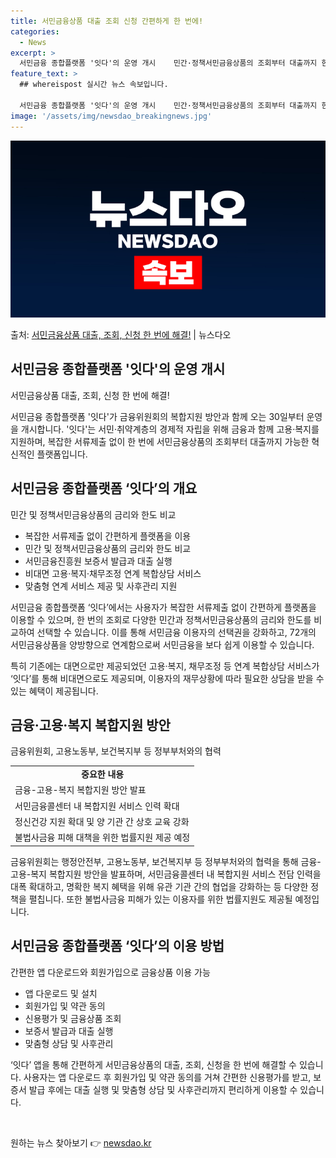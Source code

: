 ```yaml
---
title: 서민금융상품 대출 조회 신청 간편하게 한 번에!
categories:
  - News
excerpt: >
  서민금융 종합플랫폼 '잇다'의 운영 개시    민간·정책서민금융상품의 조회부터 대출까지 한 번에 지원하는 ‘…
feature_text: >
  ## whereispost 실시간 뉴스 속보입니다.

  서민금융 종합플랫폼 '잇다'의 운영 개시    민간·정책서민금융상품의 조회부터 대출까지 한 번에 지원하는 ‘…
image: '/assets/img/newsdao_breakingnews.jpg'
---
```


![뉴스다오 속보](/assets/img/newsdao_breakingnews.jpg)

<p>출처: <a href="https://newsdao.kr/4480" rel="dofollow">서민금융상품 대출, 조회, 신청 한 번에 해결!</a> | 뉴스다오</p>

<h2 data-ke-size="size26">서민금융 종합플랫폼 '잇다'의 운영 개시</h2>
서민금융상품 대출, 조회, 신청 한 번에 해결!


<p data-ke-size="size16">서민금융 종합플랫폼 '잇다'가 금융위원회의 복합지원 방안과 함께 오는 30일부터 운영을 개시합니다. '잇다'는 서민·취약계층의 경제적 자립을 위해 금융과 함께 고용·복지를 지원하며, 복잡한 서류제출 없이 한 번에 서민금융상품의 조회부터 대출까지 가능한 혁신적인 플랫폼입니다.</p>

<h2 data-ke-size="size26">서민금융 종합플랫폼 ‘잇다’의 개요</h2>
민간 및 정책서민금융상품의 금리와 한도 비교


<ul>
	<li>복잡한 서류제출 없이 간편하게 플랫폼을 이용</li>
	<li>민간 및 정책서민금융상품의 금리와 한도 비교</li>
	<li>서민금융진흥원 보증서 발급과 대출 실행</li>
	<li>비대면 고용·복지·채무조정 연계 복합상담 서비스</li>
	<li>맞춤형 연계 서비스 제공 및 사후관리 지원</li>
</ul>

<p data-ke-size="size16">서민금융 종합플랫폼 ‘잇다’에서는 사용자가 복잡한 서류제출 없이 간편하게 플랫폼을 이용할 수 있으며, 한 번의 조회로 다양한 민간과 정책서민금융상품의 금리와 한도를 비교하여 선택할 수 있습니다. 이를 통해 서민금융 이용자의 선택권을 강화하고, 72개의 서민금융상품을 양방향으로 연계함으로써 서민금융을 보다 쉽게 이용할 수 있습니다.</p>

<p data-ke-size="size16">특히 기존에는 대면으로만 제공되었던 고용·복지, 채무조정 등 연계 복합상담 서비스가 ‘잇다’를 통해 비대면으로도 제공되며, 이용자의 재무상황에 따라 필요한 상담을 받을 수 있는 혜택이 제공됩니다.</p>

<h2 data-ke-size="size26">금융·고용·복지 복합지원 방안</h2>
금융위원회, 고용노동부, 보건복지부 등 정부부처와의 협력


<table>
	<tr>
		<td style="text-align: center; height: 17px;"><b>중요한 내용</b></td>
	</tr>
	<tr>
		<td>금융-고용-복지 복합지원 방안 발표</td>
	</tr>
	<tr>
		<td>서민금융콜센터 내 복합지원 서비스 인력 확대</td>
	</tr>
	<tr>
		<td>정신건강 지원 확대 및 양 기관 간 상호 교육 강화</td>
	</tr>
	<tr>
		<td>불법사금융 피해 대책을 위한 법률지원 제공 예정</td>
	</tr>
</table>

<p data-ke-size="size16">금융위원회는 행정안전부, 고용노동부, 보건복지부 등 정부부처와의 협력을 통해 금융-고용-복지 복합지원 방안을 발표하며, 서민금융콜센터 내 복합지원 서비스 전담 인력을 대폭 확대하고, 명확한 복지 혜택을 위해 유관 기관 간의 협업을 강화하는 등 다양한 정책을 펼칩니다. 또한 불법사금융 피해가 있는 이용자를 위한 법률지원도 제공될 예정입니다.</p>

<h2 data-ke-size="size26">서민금융 종합플랫폼 ‘잇다’의 이용 방법</h2>
간편한 앱 다운로드와 회원가입으로 금융상품 이용 가능


<ul>
	<li>앱 다운로드 및 설치</li>
	<li>회원가입 및 약관 동의</li>
	<li>신용평가 및 금융상품 조회</li>
	<li>보증서 발급과 대출 실행</li>
	<li>맞춤형 상담 및 사후관리</li>
</ul>

<p data-ke-size="size16">‘잇다’ 앱을 통해 간편하게 서민금융상품의 대출, 조회, 신청을 한 번에 해결할 수 있습니다. 사용자는 앱 다운로드 후 회원가입 및 약관 동의를 거쳐 간편한 신용평가를 받고, 보증서 발급 후에는 대출 실행 및 맞춤형 상담 및 사후관리까지 편리하게 이용할 수 있습니다.</p>

<p data-ke-size="size16">&nbsp;</p> 

원하는 뉴스 찾아보기 👉 <a href="https://newsdao.kr" rel="dofollow">newsdao.kr</a>


